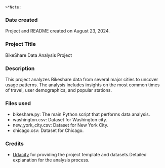                                                                                                                                             >*Note: 
### Date created
Project and README created on August 23, 2024.

### Project Title
BikeShare Data Analysis Project

### Description
This project analyzes Bikeshare data from several major cities to uncover usage patterns. The analysis includes insights on the most common times of travel, user demographics, and popular stations.

### Files used
- bikeshare.py: The main Python script that performs data analysis.
- washington.csv: Dataset for Washington city.
- new_york_city.csv: Dataset for New York City.
- chicago.csv: Dataset for Chicago.


### Credits
- [Udacity](https://www.udacity.com/) for providing the project template and datasets.D e t a i l e d   e x p l a n a t i o n   f o r   t h e   a n a l y s i s   p r o c e s s .  
 